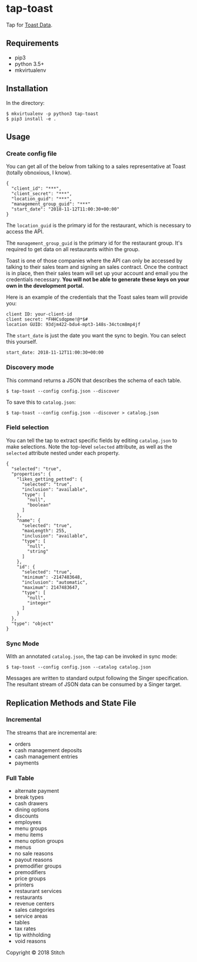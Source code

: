 
# tap-toast

Tap for [Toast Data](https://pos.toasttab.com/).

## Requirements

- pip3
- python 3.5+
- mkvirtualenv

## Installation

In the directory:

```
$ mkvirtualenv -p python3 tap-toast
$ pip3 install -e .
```

## Usage

### Create config file

You can get all of the below from talking to a sales representative at Toast (totally obnoxious, I know).

```
{
  "client_id": "***",
  "client_secret": "***",
  "location_guid": "***",
  "management_group_guid": "***"
  "start_date": "2018-11-12T11:00:30+00:00"
}
```

The `location_guid` is the primary id for the restaurant, which is necessary to access the API.

The `management_group_guid` is the primary id for the restaurant group. It's required to get data on all restaurants within the group.

Toast is one of those companies where the API can only be accessed by talking to their sales team and signing an sales contract. Once the contract is in place, then their sales team will set up your account and email you the credentials necessary. **You will not be able to generate these keys on your own in the development portal.**

Here is an example of the credentials that the Toast sales team will provide you:

```
client ID: your-client-id
client secret: *FHHCsdqpme!@*$#
location GUID: 93djm422-bdu4-mpt3-148s-34ctcm8mp4jf
```

The `start_date` is just the date you want the sync to begin. You can select this yourself.

```
start_date: 2018-11-12T11:00:30+00:00
```

### Discovery mode

This command returns a JSON that describes the schema of each table.

```
$ tap-toast --config config.json --discover
```

To save this to `catalog.json`:

```
$ tap-toast --config config.json --discover > catalog.json
```

### Field selection

You can tell the tap to extract specific fields by editing `catalog.json` to make selections. Note the top-level `selected` attribute, as well as the `selected` attribute nested under each property.

```
{
  "selected": "true",
  "properties": {
    "likes_getting_petted": {
      "selected": "true",
      "inclusion": "available",
      "type": [
        "null",
        "boolean"
      ]
    },
    "name": {
      "selected": "true",
      "maxLength": 255,
      "inclusion": "available",
      "type": [
        "null",
        "string"
      ]
    },
    "id": {
      "selected": "true",
      "minimum": -2147483648,
      "inclusion": "automatic",
      "maximum": 2147483647,
      "type": [
        "null",
        "integer"
      ]
    }
  },
  "type": "object"
}
```

### Sync Mode

With an annotated `catalog.json`, the tap can be invoked in sync mode:

```
$ tap-toast --config config.json --catalog catalog.json
```

Messages are written to standard output following the Singer specification. The resultant stream of JSON data can be consumed by a Singer target.


## Replication Methods and State File

### Incremental

The streams that are incremental are:

- orders
- cash management deposits
- cash management entries
- payments

### Full Table

- alternate payment
- break types
- cash drawers
- dining options
- discounts
- employees
- menu groups
- menu items
- menu option groups
- menus
- no sale reasons
- payout reasons
- premodifier groups
- premodifiers
- price groups
- printers
- restaurant services
- restaurants
- revenue centers
- sales categories
- service areas
- tables
- tax rates
- tip withholding
- void reasons

Copyright &copy; 2018 Stitch
